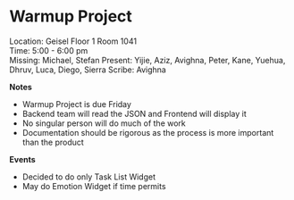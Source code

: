 # Warmup Project
Location: Geisel Floor 1 Room 1041 \
Time: 5:00 - 6:00 pm \
Missing: Michael, Stefan
Present: Yijie, Aziz, Avighna, Peter, Kane, Yuehua, Dhruv, Luca, Diego, Sierra
Scribe: Avighna

**Notes** <!---Things to keep in mind for the future, such as due dates-->
- Warmup Project is due Friday 
- Backend team will read the JSON and Frontend will display it
- No singular person will do much of the work
- Documentation should be rigorous as the process is more important than the product

**Events** <!---Important things that happened or were decided-->
- Decided to do only Task List Widget
- May do Emotion Widget if time permits
